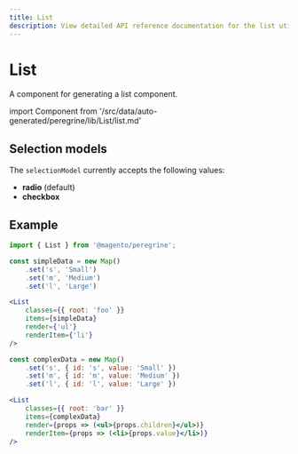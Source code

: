 ```yaml
---
title: List
description: View detailed API reference documentation for the list utility in the Peregrine package of the PWA Studio framework.
---
```


# List

A component for generating a list component.

<!--
The reference doc content is generated automatically from the source code.
To update this section, update the doc blocks in the source code
-->

import Component from '/src/data/auto-generated/peregrine/lib/List/list.md'

<Component />

## Selection models

The `selectionModel` currently accepts the following values:

- **radio** (default)
- **checkbox**

## Example

```jsx
import { List } from '@magento/peregrine';

const simpleData = new Map()
    .set('s', 'Small')
    .set('m', 'Medium')
    .set('l', 'Large')

<List
    classes={{ root: 'foo' }}
    items={simpleData}
    render={'ul'}
    renderItem={'li'}
/>

const complexData = new Map()
    .set('s', { id: 's', value: 'Small' })
    .set('m', { id: 'm', value: 'Medium' })
    .set('l', { id: 'l', value: 'Large' })

<List
    classes={{ root: 'bar' }}
    items={complexData}
    render={props => (<ul>{props.children}</ul>)}
    renderItem={props => (<li>{props.value}</li>)}
/>
```
